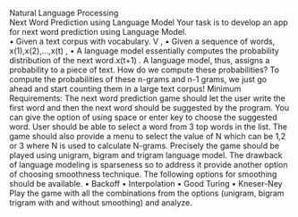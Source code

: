 Natural Language Processing  
Next Word Prediction using Language Model 
Your task is to develop an app for next word prediction using Language Model.  
• Given a text corpus with vocabulary. V , 
• Given a sequence of words, x(1),x(2),…,x(t) , 
• A language model essentially computes the probability distribution of the next word.x(t+1) . 
A language model, thus, assigns a probability to a piece of text. 
How do we compute these probabilities? 
To compute the probabilities of these n-grams and n-1 grams, we just go ahead and  start counting them in a large text corpus! 
Minimum Requirements: 
The next word prediction game should let the user write the first word and then the next  word should be suggested by the program. You can give the option of using space or  enter key to choose the suggested word. User should be able to select a word from 3 top words in the list. 
The game should also provide a menu to select the value of N which can be 1,2 or 3 where  N is used to calculate N-grams. Precisely the game should be played using unigram,  bigram and trigram language model. 
The drawback of language modeling is sparseness so to address it provide another option  of choosing smoothness technique. The following options for smoothing should be  available. 
• Backoff 
• Interpolation 
• Good Turing 
• Kneser-Ney 
Play the game with all the combinations from the options (unigram, bigram trigram with  and without smoothing) and analyze.  

